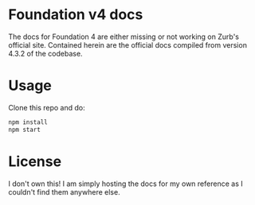 # Foundation v4 docs

The docs for Foundation 4 are either missing or not working on Zurb's official site. Contained herein are the official docs compiled from version 4.3.2 of the codebase.

# Usage

Clone this repo and do:

```bash
npm install
npm start
```

# License

I don't own this! I am simply hosting the docs for my own reference as I couldn't find them anywhere else.
